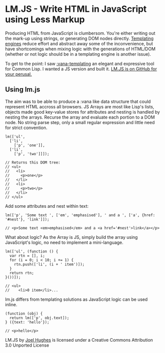 LM.JS - Write HTML in JavaScript using Less Markup
==================================================

Producing HTML from JavaScript is clumbersom. You're either writing out the mark-up using strings, or generating DOM nodes directly. [Templating engines][1]
reduce effort and abstract away some of the inconvenience, but have
shortcomings when mixing logic with the generations of HTML/DOM (whether or
not logic should be in a templating engine is another issue).

To get to the point: I saw [:vana-templating][2] an elegant and expressive tool for Common Lisp. I wanted a JS version and built it. [LM.JS is
on GitHub for your perusal.][3]

Using lm.js
-----------

The aim was to be able to produce a :vana like data structure that could
represent HTML accross all browsers. JS Arrays are most like Lisp's lists, objects made good key-value stores for attributes and nesting is handled by nesting the arrays. Recurse the array and evaluate each portion to a DOM node. No string parse step, only a small regular expression and little need for strict convention.

    
    lm(['ul',
      ['li',
        ['p', 'one']],
      ['li',
        ['p', 'two']]]);
    
    // Returns this DOM tree:
    // <ul>
    //   <li>
    //     <p>one</p>
    //   </li>
    //   <li>
    //     <p>two</p>
    //   </li>
    // </ul>

Add some attributes and nest within text:

    
    lm(['p', 'Some text ', ['em', 'emphasised'], ' and a ', ['a', {href: '#nest'}, 'link']]);
    
    // <p>Some text <em>emphasised</em> and a <a href='#nest'>link</a></p>

What about logic? As the Array is JS, simply build the array using
JavaScript's logic, no need to implement a mini-language.

    
    lm(['ul', (function () {
      var rtn = [], i;
      for (i = 0; i < 10; i += 1) {
        rtn.push(['li', (i + ' item')]);
      }
      return rtn;
    }())]);
    
    // <ul>
    //    <li>0 item</li>...

lm.js differs from templating solutions as JavaScript logic can be used
inline.

    
    (function (obj) {
      return lm(['p', obj.text]);
    } ({text: 'hello'});
    
    // <p>hello</p>

LM.JS by [Joel Hughes][7] is licensed under a Creative Commons Attribution 3.0 Unported License

   [1]: http://www.delicious.com/rudenoise/template
   [2]: https://github.com/sgrove/vana-templating
   [3]: https://github.com/rudenoise/LM.JS 
   [7]: http://www.joelhughes.co.uk

